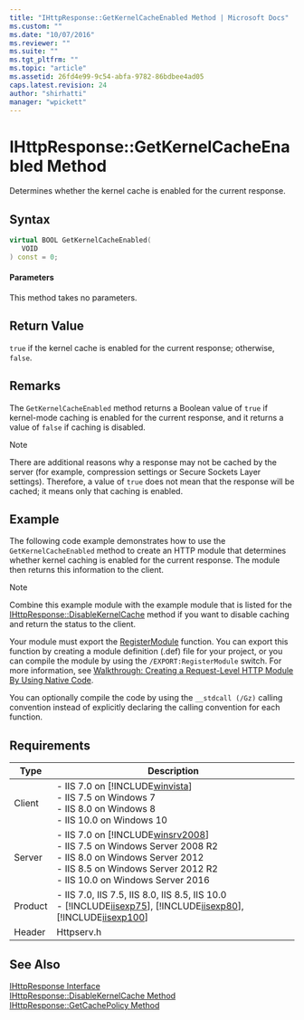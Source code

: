 ```yaml
---
title: "IHttpResponse::GetKernelCacheEnabled Method | Microsoft Docs"
ms.custom: ""
ms.date: "10/07/2016"
ms.reviewer: ""
ms.suite: ""
ms.tgt_pltfrm: ""
ms.topic: "article"
ms.assetid: 26fd4e99-9c54-abfa-9782-86bdbee4ad05
caps.latest.revision: 24
author: "shirhatti"
manager: "wpickett"
---
```

# IHttpResponse::GetKernelCacheEnabled Method
Determines whether the kernel cache is enabled for the current response.  
  
## Syntax  
  
```cpp  
virtual BOOL GetKernelCacheEnabled(  
   VOID  
) const = 0;  
```  
  
#### Parameters  
 This method takes no parameters.  
  
## Return Value  
 `true` if the kernel cache is enabled for the current response; otherwise, `false`.  
  
## Remarks  
 The `GetKernelCacheEnabled` method returns a Boolean value of `true` if kernel-mode caching is enabled for the current response, and it returns a value of `false` if caching is disabled.  
  
> [!NOTE]
>  There are additional reasons why a response may not be cached by the server (for example, compression settings or Secure Sockets Layer settings). Therefore, a value of `true` does not mean that the response will be cached; it means only that caching is enabled.  
  
## Example  
 The following code example demonstrates how to use the `GetKernelCacheEnabled` method to create an HTTP module that determines whether kernel caching is enabled for the current response. The module then returns this information to the client.  
  
> [!NOTE]
>  Combine this example module with the example module that is listed for the [IHttpResponse::DisableKernelCache](../../web-development-reference\webdev-native-api-reference/ihttpresponse-disablekernelcache-method.md) method if you want to disable caching and return the status to the client.  
  
<!-- TODO: review snippet reference  [!CODE [IHttpResponseGetKernelCacheEnabled#1](IHttpResponseGetKernelCacheEnabled#1)]  -->  
  
 Your module must export the [RegisterModule](../../web-development-reference\webdev-native-api-reference/pfn-registermodule-function.md) function. You can export this function by creating a module definition (.def) file for your project, or you can compile the module by using the `/EXPORT:RegisterModule` switch. For more information, see [Walkthrough: Creating a Request-Level HTTP Module By Using Native Code](../../web-development-reference\native-code-development-overview\walkthrough-creating-a-request-level-http-module-by-using-native-code.md).  
  
 You can optionally compile the code by using the `__stdcall (/Gz)` calling convention instead of explicitly declaring the calling convention for each function.  
  
## Requirements  
  
|Type|Description|  
|----------|-----------------|  
|Client|-   IIS 7.0 on [!INCLUDE[winvista](../../wmi-provider/includes/winvista-md.md)]<br />-   IIS 7.5 on Windows 7<br />-   IIS 8.0 on Windows 8<br />-   IIS 10.0 on Windows 10|  
|Server|-   IIS 7.0 on [!INCLUDE[winsrv2008](../../wmi-provider/includes/winsrv2008-md.md)]<br />-   IIS 7.5 on Windows Server 2008 R2<br />-   IIS 8.0 on Windows Server 2012<br />-   IIS 8.5 on Windows Server 2012 R2<br />-   IIS 10.0 on Windows Server 2016|  
|Product|-   IIS 7.0, IIS 7.5, IIS 8.0, IIS 8.5, IIS 10.0<br />-   [!INCLUDE[iisexp75](../../web-development-reference/native-code-api-reference/includes/iisexp75-md.md)], [!INCLUDE[iisexp80](../../web-development-reference/native-code-api-reference/includes/iisexp80-md.md)], [!INCLUDE[iisexp100](../../web-development-reference/native-code-api-reference/includes/iisexp100-md.md)]|  
|Header|Httpserv.h|  
  
## See Also  
 [IHttpResponse Interface](../../web-development-reference\webdev-native-api-reference/ihttpresponse-interface.md)   
 [IHttpResponse::DisableKernelCache Method](../../web-development-reference\webdev-native-api-reference/ihttpresponse-disablekernelcache-method.md)   
 [IHttpResponse::GetCachePolicy Method](../../web-development-reference\webdev-native-api-reference/ihttpresponse-getcachepolicy-method.md)